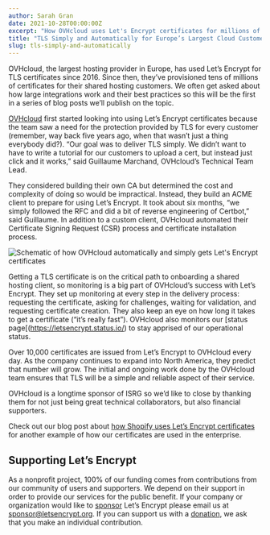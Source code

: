```yaml
---
author: Sarah Gran
date: 2021-10-28T00:00:00Z
excerpt: "How OVHcloud uses Let's Encrypt certificates for millions of European customers"
title: "TLS Simply and Automatically for Europe’s Largest Cloud Customers"
slug: tls-simply-and-automatically
---
```

OVHcloud, the largest hosting provider in Europe, has used Let’s Encrypt for TLS certificates since 2016. Since then, they’ve provisioned tens of millions of certificates for their shared hosting customers. We often get asked about how large integrations work and their best practices so this will be the first in a series of blog posts we’ll publish on the topic.

[OVHcloud](https://ovhcloud.com/) first started looking into using Let’s Encrypt certificates because the team saw a need for the protection provided by TLS for every customer (remember, way back five years ago, when that wasn’t just a thing everybody did?). “Our goal was to deliver TLS simply. We didn’t want to have to write a tutorial for our customers to upload a cert, but instead just click and it works,” said Guillaume Marchand, OVHcloud’s Technical Team Lead. 

They considered building their own CA but determined the cost and complexity of doing so would be impractical. Instead, they build an ACME client to prepare for using Let’s Encrypt. It took about six months, “we simply followed the RFC and did a bit of reverse engineering of Certbot,” said Guillaume. In addition to a custom client, OVHcloud automated their Certificate Signing Request (CSR) process and certificate installation process. 

<p class="text-center"><img src="/images/2021.10.28-OVHcloud-schematic.png" alt="Schematic of how OVHcloud automatically and simply gets Let's Encrypt certificates"></p>

Getting a TLS certificate is on the critical path to onboarding a shared hosting client, so monitoring is a big part of OVHcloud’s success with Let’s Encrypt. They set up monitoring at every step in the delivery process: requesting the certificate, asking for challenges, waiting for validation, and requesting certificate creation. They also keep an eye on how long it takes to get a certificate (“it’s really fast”). OVHcloud also monitors our [status page[(https://letsencrypt.status.io/) to stay apprised of our operational status.

Over 10,000 certificates are issued from Let’s Encrypt to OVHcloud every day. As the company continues to expand into North America, they predict that number will grow. The initial and ongoing work done by the OVHcloud team ensures that TLS will be a simple and reliable aspect of their service. 

OVHcloud is a longtime sponsor of ISRG so we’d like to close by thanking them for not just being great technical collaborators, but also financial supporters. 

Check out our blog post about [how Shopify uses Let’s Encrypt certificates](https://letsencrypt.org/2021/09/14/speed-at-scale-shopify.html) for another example of how our certificates are used in the enterprise.

## Supporting Let’s Encrypt
As a nonprofit project, 100% of our funding comes from contributions from our community of users and supporters. We depend on their support in order to provide our services for the public benefit. If your company or organization would like to [sponsor](https://letsencrypt.org/become-a-sponsor/) Let’s Encrypt please email us at [sponsor@letsencrypt.org](mailto:sponsor@letsencrypt.org). If you can support us with a [donation](https://letsencrypt.org/donate/), we ask that you make an individual contribution.
